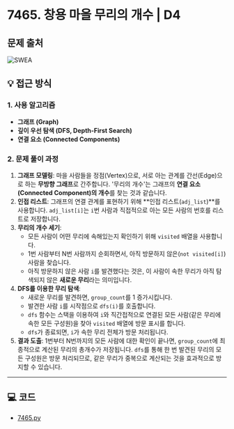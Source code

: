 # 7465. 창용 마을 무리의 개수 | D4

## 문제 출처
![SWEA](https://swexpertacademy.com/main/code/problem/problemDetail.do?contestProbId=AWngfZVa9XwDFAQU&categoryId=AWngfZVa9XwDFAQU&categoryType=CODE&problemTitle=%EC%B0%BD%EC%9A%A9&orderBy=FIRST_REG_DATETIME&selectCodeLang=ALL&select-1=&pageSize=10&pageIndex=1)


## 💡 접근 방식

### 1. 사용 알고리즘
* **그래프 (Graph)**
* **깊이 우선 탐색 (DFS, Depth-First Search)**
* **연결 요소 (Connected Components)**

### 2. 문제 풀이 과정
1.  **그래프 모델링**: 마을 사람들을 정점(Vertex)으로, 서로 아는 관계를 간선(Edge)으로 하는 **무방향 그래프**로 간주합니다. '무리의 개수'는 그래프의 **연결 요소(Connected Component)의 개수**를 찾는 것과 같습니다.
2.  **인접 리스트**: 그래프의 연결 관계를 표현하기 위해 **인접 리스트(`adj_list`)**를 사용합니다. `adj_list[i]`는 `i`번 사람과 직접적으로 아는 모든 사람의 번호를 리스트로 저장합니다.
3.  **무리의 개수 세기**:
    * 모든 사람이 어떤 무리에 속해있는지 확인하기 위해 `visited` 배열을 사용합니다.
    * 1번 사람부터 N번 사람까지 순회하면서, 아직 방문하지 않은(`not visited[i]`) 사람을 찾습니다.
    * 아직 방문하지 않은 사람 `i`를 발견했다는 것은, 이 사람이 속한 무리가 아직 탐색되지 않은 **새로운 무리**라는 의미입니다.
4.  **DFS를 이용한 무리 탐색**:
    * 새로운 무리를 발견하면, `group_count`를 1 증가시킵니다.
    * 발견한 사람 `i`를 시작점으로 `dfs(i)`를 호출합니다.
    * `dfs` 함수는 스택을 이용하여 `i`와 직간접적으로 연결된 모든 사람(같은 무리에 속한 모든 구성원)을 찾아 `visited` 배열에 방문 표시를 합니다.
    * `dfs`가 종료되면, `i`가 속한 무리 전체가 방문 처리됩니다.
5.  **결과 도출**: 1번부터 N번까지의 모든 사람에 대한 확인이 끝나면, `group_count`에 최종적으로 계산된 무리의 총개수가 저장됩니다. `dfs`를 통해 한 번 발견된 무리의 모든 구성원은 방문 처리되므로, 같은 무리가 중복으로 계산되는 것을 효과적으로 방지할 수 있습니다.



---

## 💻 코드
* [7465.py](7465.py)